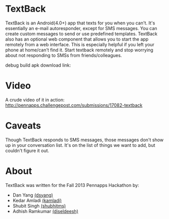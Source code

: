 TextBack
========

TextBack is an Android(4.0+) app that texts for you when you can't. It's essentially an e-mail autoresponder, except for SMS messages.
You can create custom messages to send or use predefined templates. TextBack also has an optional web component that allows you
to start the app remotely from a web interface. This is especially helpful if you left your phone at home/can't find it.
Start textback remotely and stop worrying about not responding to SMSs from friends/colleagues.

debug build apk download link:

Video
===========
A crude video of it in action: http://pennapps.challengepost.com/submissions/17082-textback

Caveats
=======

Though TextBack responds to SMS messages, those messages don't show up in your conversation list.
It's on the list of things we want to add, but couldn't figure it out.


About
=====

TextBack was written for the Fall 2013 Pennapps Hackathon by:

* Dan Yang [(dsyang)](https://github.com/dsyang)
* Kedar Amladi [(kamladi)](https://github.com/kamladi)
* Shubit Singh [(shubhitms)](https://github.com/shubhitms)
* Adhish Ramkumar [(diseldeesh)](https://github.com/dieseldeesh)
